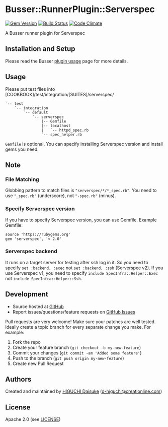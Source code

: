 # <a name="title"></a> Busser::RunnerPlugin::Serverspec

[![Gem Version](https://badge.fury.io/rb/busser-serverspec.svg)](http://rubygems.org/gems/busser-serverspec) [![Build Status](https://secure.travis-ci.org/test-kitchen/busser-serverspec.svg?branch=master)](https://travis-ci.org/test-kitchen/busser-serverspec) [![Code Climate](https://codeclimate.com/github/cl-lab-k/busser-serverspec.svg)](https://codeclimate.com/github/cl-lab-k/busser-serverspec)

A Busser runner plugin for Serverspec

## <a name="installation"></a> Installation and Setup

Please read the Busser [plugin usage][plugin_usage] page for more details.

## <a name="usage"></a> Usage

Please put test files into [COOKBOOK]/test/integration/[SUITES]/serverspec/

```cookbook
`-- test
    `-- integration
        `-- default
            `-- serverspec
                |-- Gemfile
                |-- localhost
                |   `-- httpd_spec.rb
                `-- spec_helper.rb
```

`Gemfile` is optional. You can specify installing Serverspec version and install gems you need.

## <a name="note"></a> Note

### <a name="spec"></a> File Matching

Globbing pattern to match files is `"serverspec/*/*_spec.rb"`.
You need to use `"_spec.rb"` (underscore), not `"-spec.rb"` (minus).

### <a name="serverspec1"></a> Specify Serverspec version

If you have to specify Serverspec version, you can use Gemfile. Example Gemfile:

```Gemfile
source 'https://rubygems.org'
gem 'serverspec', '< 2.0'
```

### <a name="backend"></a> Serverspec backend

It runs on a target server for testing after ssh log in it.
So you need to specify `set :backend, :exec` not `set :backend, :ssh` (Serverspec v2).
If you use Serverspec v1, you need to specify `include SpecInfra::Helper::Exec` not `include SpecInfra::Helper::Ssh`.


## <a name="development"></a> Development

* Source hosted at [GitHub][repo]
* Report issues/questions/feature requests on [GitHub Issues][issues]

Pull requests are very welcome! Make sure your patches are well tested.
Ideally create a topic branch for every separate change you make. For
example:

1. Fork the repo
2. Create your feature branch (`git checkout -b my-new-feature`)
3. Commit your changes (`git commit -am 'Added some feature'`)
4. Push to the branch (`git push origin my-new-feature`)
5. Create new Pull Request

## <a name="authors"></a> Authors

Created and maintained by [HIGUCHI Daisuke][author] (<d-higuchi@creationline.com>)

## <a name="license"></a> License

Apache 2.0 (see [LICENSE][license])


[author]:           https://github.com/cl-lab-k
[issues]:           https://github.com/test-kitchen/busser-serverspec/issues
[license]:          https://github.com/test-kitchen/busser-serverspec/blob/master/LICENSE
[repo]:             https://github.com/test-kitchen/busser-serverspec
[plugin_usage]:     http://docs.kitchen-ci.org/busser/plugin-usage

